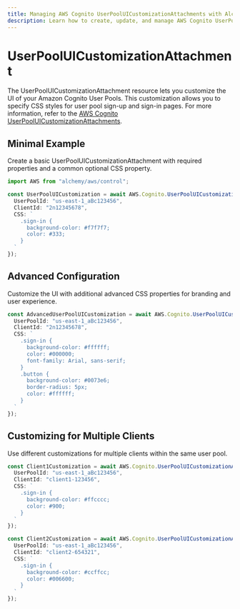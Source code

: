 ```yaml
---
title: Managing AWS Cognito UserPoolUICustomizationAttachments with Alchemy
description: Learn how to create, update, and manage AWS Cognito UserPoolUICustomizationAttachments using Alchemy Cloud Control.
---
```


# UserPoolUICustomizationAttachment

The UserPoolUICustomizationAttachment resource lets you customize the UI of your Amazon Cognito User Pools. This customization allows you to specify CSS styles for user pool sign-up and sign-in pages. For more information, refer to the [AWS Cognito UserPoolUICustomizationAttachments](https://docs.aws.amazon.com/cognito/latest/userguide/).

## Minimal Example

Create a basic UserPoolUICustomizationAttachment with required properties and a common optional CSS property.

```ts
import AWS from "alchemy/aws/control";

const UserPoolUICustomization = await AWS.Cognito.UserPoolUICustomizationAttachment("UserPoolUICustomization", {
  UserPoolId: "us-east-1_aBc123456",
  ClientId: "2n12345678",
  CSS: `
    .sign-in {
      background-color: #f7f7f7;
      color: #333;
    }
  `
});
```

## Advanced Configuration

Customize the UI with additional advanced CSS properties for branding and user experience.

```ts
const AdvancedUserPoolUICustomization = await AWS.Cognito.UserPoolUICustomizationAttachment("AdvancedUserPoolUICustomization", {
  UserPoolId: "us-east-1_aBc123456",
  ClientId: "2n12345678",
  CSS: `
    .sign-in {
      background-color: #ffffff;
      color: #000000;
      font-family: Arial, sans-serif;
    }
    .button {
      background-color: #0073e6;
      border-radius: 5px;
      color: #ffffff;
    }
  `
});
```

## Customizing for Multiple Clients

Use different customizations for multiple clients within the same user pool.

```ts
const Client1Customization = await AWS.Cognito.UserPoolUICustomizationAttachment("Client1Customization", {
  UserPoolId: "us-east-1_aBc123456",
  ClientId: "client1-123456",
  CSS: `
    .sign-in {
      background-color: #ffcccc;
      color: #900;
    }
  `
});

const Client2Customization = await AWS.Cognito.UserPoolUICustomizationAttachment("Client2Customization", {
  UserPoolId: "us-east-1_aBc123456",
  ClientId: "client2-654321",
  CSS: `
    .sign-in {
      background-color: #ccffcc;
      color: #006600;
    }
  `
});
```